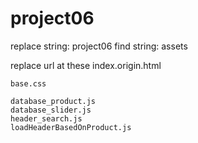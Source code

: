 # project06
 
replace string: project06
find string: assets

replace url at these
    index.origin.html
    
    base.css
    
    database_product.js
    database_slider.js
    header_search.js
    loadHeaderBasedOnProduct.js